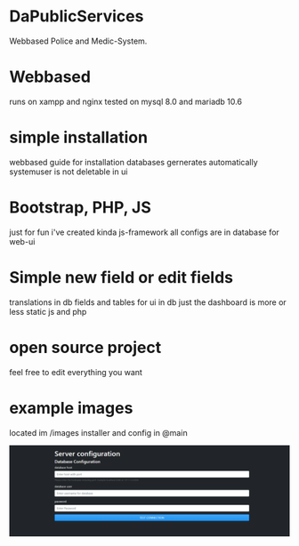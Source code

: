# DaPublicServices
Webbased Police and Medic-System.

# Webbased
runs on xampp and nginx
tested on mysql 8.0 and mariadb 10.6

# simple installation
webbased guide for installation
databases gernerates automatically
systemuser is not deletable in ui

# Bootstrap, PHP, JS
just for fun i've created kinda js-framework
all configs are in database for web-ui

# Simple new field or edit fields
translations in db
fields and tables for ui in db
just the dashboard is more or less static js and php

# open source project
feel free to edit everything you want

# example images 
located im /images
installer and config in @main

![startscreen](https://github.com/DaBurnerGermany/DaPublicServices/blob/main/images/%40main/Screenshot%202022-06-21%20210835.png)

